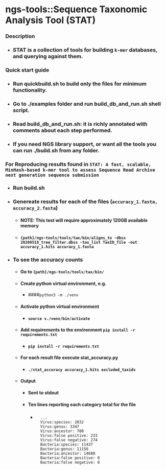ngs-tools::Sequence Taxonomic Analysis Tool (STAT)
===

### Description 
* ### STAT is a collection of tools for building `k-mer` databases, and querying against them.

### Quick start guide
* ### Run quickbuild.sh to build only the files for minimum functionality.
* ### Go to ./examples folder and run build_db_and_run.sh shell script. 
* ### Read build_db_and_run.sh: it is richly annotated with comments about each step performed.
* ### If you need NGS library support, or want all the tools you can run ./build.sh from any folder. 

### For Reproducing results found in `STAT: A fast, scalable, MinHash-based k-mer tool to assess Sequence Read Archive next generation sequence submission`
* ### Run build.sh 
* ### Genereate results for each of the files (`accuracy_1.fasta, accuracy_2.fasta`)
    * #### NOTE: This test will require approximately 120GB available memory
    * #### `{path}/ngs-tools/tools/tax/bin/aligns_to -dbss 20200518_tree_filter.dbss -tax_list TaxID_file -out accuracy_1.hits accuracy_1.fasta`
* ### To see the accuracy counts
    * #### Go to `{path}/ngs-tools/tools/tax/bin/`
    * #### Create python virtual environment, e.g.
        * ####`python3 -m ./venv`
    * #### Activate python virtual environment
        * #### `source v./venv/bin/activate`
    * #### Add requirements to the environment `pip install -r requirements.txt`
        * #### `pip install -r requirements.txt`
    * #### For each result file execute stat_accuracy.py
        * #### `./stat_accuracy accuracy_1.hits excluded_taxids`
    * #### Output 
        * #### Sent to stdout
        * #### Ten lines reporting each category total for the file
            * ##### 
                    ...
                    Virus:species: 2032
                    Virus:genus: 3347
                    Virus:ancestor: 700
                    Virus:false positive: 233
                    Virus:false negative: 274
                    Bacteria:species: 11437
                    Bacteria:genus: 11156
                    Bacteria:ancestor: 14680
                    Bacteria:false positive: 0
                    Bacteria:false negative: 0
